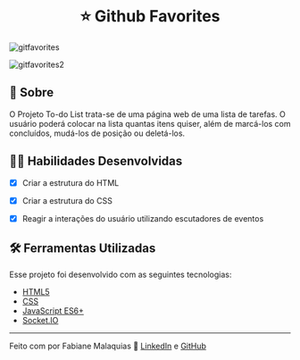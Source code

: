 <h1 align="center">⭐ Github Favorites</h1>

![gitfavorites](https://user-images.githubusercontent.com/98343640/223823379-a78205d8-76b3-4f1c-b5d6-46c1e9ac9e7f.png)

![gitfavorites2](https://user-images.githubusercontent.com/98343640/223823424-ae745ca3-bb8a-43e1-af76-95bb1b06521e.png)


## :page_with_curl: Sobre
 
O Projeto To-do List trata-se de uma página web de uma lista de tarefas. O usuário poderá colocar na lista quantas itens quiser, além de marcá-los com concluídos, mudá-los de posição ou deletá-los.


## :man_technologist: Habilidades Desenvolvidas

- [x] Criar a estrutura do HTML
- [x] Criar a estrutura do CSS
- [x] Reagir a interações do usuário utilizando escutadores de eventos


## :hammer_and_wrench: Ferramentas Utilizadas

Esse projeto foi desenvolvido com as seguintes tecnologias:

- [HTML5](https://biblioteca.wiki/html5/)
- [CSS](https://developer.mozilla.org/pt-BR/docs/Learn/Getting_started_with_the_web/CSS_basics)
- [JavaScript ES6+](https://developer.mozilla.org/pt-BR/docs/Web/JavaScript)
- [Socket.IO](https://socket.io)


---

Feito com por Fabiane Malaquias :wave: [LinkedIn](https://www.linkedin.com/in/fabianemalaquias/) e [GitHub](https://github.com/famalaquias)
